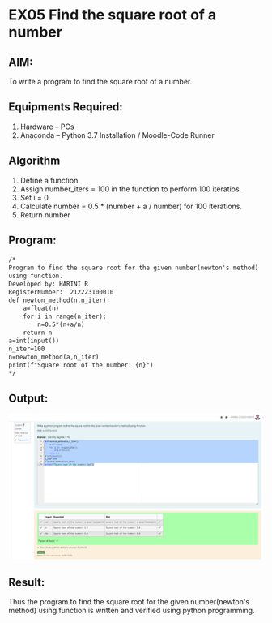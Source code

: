# EX05 Find the square root of a number

## AIM:
To write a program to find the square root of a number.

## Equipments Required:
1. Hardware – PCs
2. Anaconda – Python 3.7 Installation / Moodle-Code Runner

## Algorithm
1. Define a function.
2. Assign number_iters = 100 in the function to perform 100 iteratios.
3. Set i = 0.
4. Calculate  number = 0.5 * (number + a / number) for 100 iterations.
5. Return number

## Program:
```
/*
Program to find the square root for the given number(newton's method) using function.
Developed by: HARINI R
RegisterNumber:  212223100010
def newton_method(n,n_iter):
    a=float(n)
    for i in range(n_iter):
        n=0.5*(n+a/n)
    return n
a=int(input())
n_iter=100
n=newton_method(a,n_iter)
print(f"Square root of the number: {n}")
*/
```

## Output:
![alt text](sqrt.png)


## Result:
Thus the program to find the square root for the given number(newton's method) using function is written and verified using python programming.
